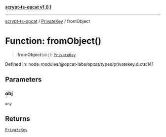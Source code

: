 [**scrypt-ts-opcat v1.0.1**](../../../README.md)

***

[scrypt-ts-opcat](../../../README.md) / [PrivateKey](../README.md) / fromObject

# Function: fromObject()

> **fromObject**(`obj`): [`PrivateKey`](../../../classes/PrivateKey.md)

Defined in: node\_modules/@opcat-labs/opcat/types/privatekey.d.cts:141

## Parameters

### obj

`any`

## Returns

[`PrivateKey`](../../../classes/PrivateKey.md)
